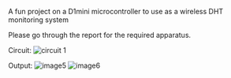 
A fun project on a D1mini microcontroller to use as a wireless DHT monitoring system

Please go through the report for the required apparatus.

Circuit:
![circuit 1](https://github.com/MST-369/DHT_sensor_project/assets/145525421/2f578f48-2cd9-47b8-8756-fbab8f195c0c)

Output:
![image5](https://github.com/MST-369/DHT_sensor_project/assets/145525421/4b871748-7127-417a-b017-d3993ab58e97)
![image6](https://github.com/MST-369/DHT_sensor_project/assets/145525421/35df3111-7a88-4857-981b-e5c2ddaaacbe)
